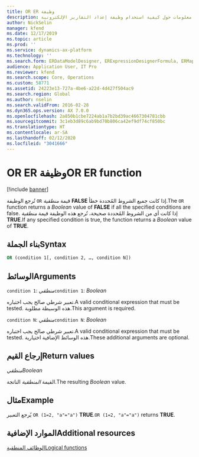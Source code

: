 ```yaml
---
title: OR ER وظيفة
description: يوفر هذا الموضوع معلومات حول كيفية استخدام وظيفة إعداد التقارير الإلكترونية OR (ER).
author: NickSelin
manager: kfend
ms.date: 12/17/2019
ms.topic: article
ms.prod: ''
ms.service: dynamics-ax-platform
ms.technology: ''
ms.search.form: ERDataModelDesigner, ERExpressionDesignerFormula, ERMappedFormatDesigner, ERModelMappingDesigner
audience: Application User, IT Pro
ms.reviewer: kfend
ms.search.scope: Core, Operations
ms.custom: 58771
ms.assetid: 24223e13-727a-4be6-a22d-4d427f504ac9
ms.search.region: Global
ms.author: nselin
ms.search.validFrom: 2016-02-28
ms.dyn365.ops.version: AX 7.0.0
ms.openlocfilehash: 2a850b1cbe7224ab1a7b2bd39ac4667304781cbb
ms.sourcegitcommit: 3c1eb3d89c6ab9bd70b806ca42ef9df74cf850bc
ms.translationtype: HT
ms.contentlocale: ar-SA
ms.lasthandoff: 02/12/2020
ms.locfileid: "3041666"
---
```

# <span data-ttu-id="ec5a5-103"><a name="OR">OR ER وظيفة</a></span><span class="sxs-lookup"><span data-stu-id="ec5a5-103"><a name="OR">OR ER function</a></span></span>

[!include [banner](../includes/banner.md)]

<span data-ttu-id="ec5a5-104">تُرجع الوظيفة `OR` قيمة *منطقية* **FALSE** إذا كانت جميع الشروط المُحددة خطأ.</span><span class="sxs-lookup"><span data-stu-id="ec5a5-104">The `OR` function returns a *Boolean* value of **FALSE** if all the specified conditions are false.</span></span> <span data-ttu-id="ec5a5-105">إذا كانت أي من الشروط المُحددة صحيحة، تُرجع هذه الوظيفة قيمة *منطقية* **TRUE**.</span><span class="sxs-lookup"><span data-stu-id="ec5a5-105">If any specified condition is true, the function returns a *Boolean* value of **TRUE**.</span></span>

## <a name="syntax"></a><span data-ttu-id="ec5a5-106">بناء الجملة</span><span class="sxs-lookup"><span data-stu-id="ec5a5-106">Syntax</span></span>

```vb
OR (condition 1[, condition 2, …, condition N])
```

## <a name="arguments"></a><span data-ttu-id="ec5a5-107">الوسائط</span><span class="sxs-lookup"><span data-stu-id="ec5a5-107">Arguments</span></span>

<span data-ttu-id="ec5a5-108">`condition 1`: *منطقي*</span><span class="sxs-lookup"><span data-stu-id="ec5a5-108">`condition 1`: *Boolean*</span></span>

<span data-ttu-id="ec5a5-109">تعبير شرطي صالح يجب اختباره.</span><span class="sxs-lookup"><span data-stu-id="ec5a5-109">A valid conditional expression that must be tested.</span></span> <span data-ttu-id="ec5a5-110">هذه الوسيطة مطلوبة.</span><span class="sxs-lookup"><span data-stu-id="ec5a5-110">This argument is required.</span></span>

<span data-ttu-id="ec5a5-111">`condition N`: *منطقي*</span><span class="sxs-lookup"><span data-stu-id="ec5a5-111">`condition N`: *Boolean*</span></span>

<span data-ttu-id="ec5a5-112">تعبير شرطي صالح يجب اختباره.</span><span class="sxs-lookup"><span data-stu-id="ec5a5-112">A valid conditional expression that must be tested.</span></span> <span data-ttu-id="ec5a5-113">هذه الوسائط الإضافية اختيارية.</span><span class="sxs-lookup"><span data-stu-id="ec5a5-113">These additional arguments are optional.</span></span>

## <a name="return-values"></a><span data-ttu-id="ec5a5-114">إرجاع القيم</span><span class="sxs-lookup"><span data-stu-id="ec5a5-114">Return values</span></span>

<span data-ttu-id="ec5a5-115">*منطقي*</span><span class="sxs-lookup"><span data-stu-id="ec5a5-115">*Boolean*</span></span>

<span data-ttu-id="ec5a5-116">القيمة *المنطقية* الناتجة.</span><span class="sxs-lookup"><span data-stu-id="ec5a5-116">The resulting *Boolean* value.</span></span>

## <a name="example"></a><span data-ttu-id="ec5a5-117">مثال</span><span class="sxs-lookup"><span data-stu-id="ec5a5-117">Example</span></span>

<span data-ttu-id="ec5a5-118">يُرجع التعبير `OR (1=2, "a"="a")` **TRUE**.</span><span class="sxs-lookup"><span data-stu-id="ec5a5-118">`OR (1=2, "a"="a")` returns **TRUE**.</span></span>

## <a name="additional-resources"></a><span data-ttu-id="ec5a5-119">الموارد الإضافية</span><span class="sxs-lookup"><span data-stu-id="ec5a5-119">Additional resources</span></span>

[<span data-ttu-id="ec5a5-120">الوظائف المنطقية</span><span class="sxs-lookup"><span data-stu-id="ec5a5-120">Logical functions</span></span>](er-functions-category-logical.md)
